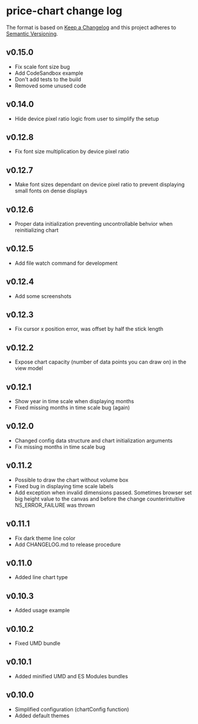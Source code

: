 # price-chart change log

The format is based on [Keep a Changelog](http://keepachangelog.com/) and this project adheres to [Semantic Versioning](http://semver.org/).

## v0.15.0
- Fix scale font size bug
- Add CodeSandbox example
- Don't add tests to the build
- Removed some unused code

## v0.14.0
- Hide device pixel ratio logic from user to simplify the setup

## v0.12.8
- Fix font size multiplication by device pixel ratio

## v0.12.7
- Make font sizes dependant on device pixel ratio
  to prevent displaying small fonts on dense displays

## v0.12.6
- Proper data initialization preventing uncontrollable behvior when
  reinitializing chart

## v0.12.5
- Add file watch command for development

## v0.12.4
- Add some screenshots

## v0.12.3
- Fix cursor x position error, was offset by half the stick length

## v0.12.2
- Expose chart capacity (number of data points you can draw on) in the view
  model

## v0.12.1
- Show year in time scale when displaying months
- Fixed missing months in time scale bug (again)

## v0.12.0
- Changed config data structure and chart initialization arguments
- Fix missing months in time scale bug

## v0.11.2
- Possible to draw the chart without volume box
- Fixed bug in displaying time scale labels
- Add exception when invalid dimensions passed. Sometimes browser set
  big height value to the canvas and before the change counterintuitive
  NS_ERROR_FAILURE was thrown

## v0.11.1
- Fix dark theme line color
- Add CHANGELOG.md to release procedure

## v0.11.0
- Added line chart type

## v0.10.3
- Added usage example

## v0.10.2
- Fixed UMD bundle

## v0.10.1
- Added minified UMD and ES Modules bundles

## v0.10.0
- Simplified configuration (chartConfig function)
- Added default themes
